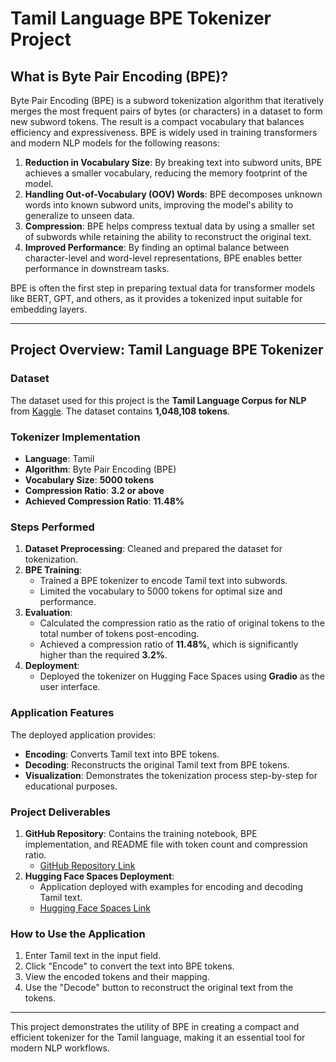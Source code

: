 # Tamil Language BPE Tokenizer Project

## What is Byte Pair Encoding (BPE)?

Byte Pair Encoding (BPE) is a subword tokenization algorithm that iteratively merges the most frequent pairs of bytes (or characters) in a dataset to form new subword tokens. The result is a compact vocabulary that balances efficiency and expressiveness. BPE is widely used in training transformers and modern NLP models for the following reasons:

1. **Reduction in Vocabulary Size**: By breaking text into subword units, BPE achieves a smaller vocabulary, reducing the memory footprint of the model.
2. **Handling Out-of-Vocabulary (OOV) Words**: BPE decomposes unknown words into known subword units, improving the model's ability to generalize to unseen data.
3. **Compression**: BPE helps compress textual data by using a smaller set of subwords while retaining the ability to reconstruct the original text.
4. **Improved Performance**: By finding an optimal balance between character-level and word-level representations, BPE enables better performance in downstream tasks.

BPE is often the first step in preparing textual data for transformer models like BERT, GPT, and others, as it provides a tokenized input suitable for embedding layers.

---

## Project Overview: Tamil Language BPE Tokenizer

### Dataset
The dataset used for this project is the **Tamil Language Corpus for NLP** from [Kaggle](https://www.kaggle.com/datasets/praveengovi/tamil-language-corpus-for-nlp). The dataset contains **1,048,108 tokens**.

### Tokenizer Implementation
- **Language**: Tamil
- **Algorithm**: Byte Pair Encoding (BPE)
- **Vocabulary Size**: **5000 tokens**
- **Compression Ratio**: **3.2 or above**
- **Achieved Compression Ratio**: **11.48%**

### Steps Performed
1. **Dataset Preprocessing**: Cleaned and prepared the dataset for tokenization.
2. **BPE Training**:
   - Trained a BPE tokenizer to encode Tamil text into subwords.
   - Limited the vocabulary to 5000 tokens for optimal size and performance.
3. **Evaluation**:
   - Calculated the compression ratio as the ratio of original tokens to the total number of tokens post-encoding.
   - Achieved a compression ratio of **11.48%**, which is significantly higher than the required **3.2%**.
4. **Deployment**:
   - Deployed the tokenizer on Hugging Face Spaces using **Gradio** as the user interface.

### Application Features
The deployed application provides:
- **Encoding**: Converts Tamil text into BPE tokens.
- **Decoding**: Reconstructs the original Tamil text from BPE tokens.
- **Visualization**: Demonstrates the tokenization process step-by-step for educational purposes.

### Project Deliverables
1. **GitHub Repository**: Contains the training notebook, BPE implementation, and README file with token count and compression ratio.
   - [GitHub Repository Link](https://github.com/your-repo-link)
2. **Hugging Face Spaces Deployment**:
   - Application deployed with examples for encoding and decoding Tamil text.
   - [Hugging Face Spaces Link](https://huggingface.co/spaces/EzhirkoArulmozhi/BPETokenizer-Tamil-Language)

### How to Use the Application
1. Enter Tamil text in the input field.
2. Click "Encode" to convert the text into BPE tokens.
3. View the encoded tokens and their mapping.
4. Use the "Decode" button to reconstruct the original text from the tokens.

---

This project demonstrates the utility of BPE in creating a compact and efficient tokenizer for the Tamil language, making it an essential tool for modern NLP workflows.

